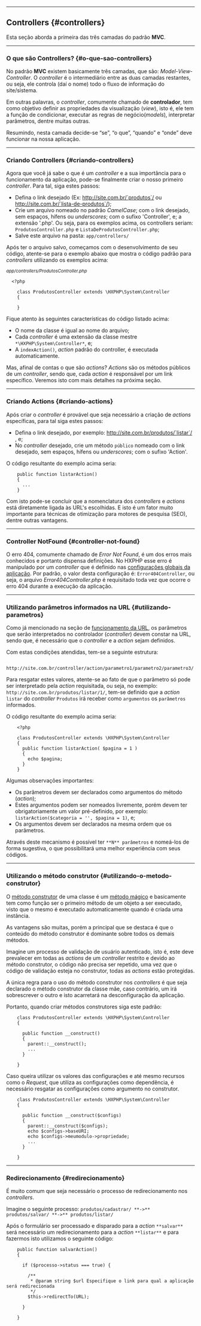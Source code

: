 ----

## Controllers {#controllers}
Esta seção aborda a primeira das três camadas do padrão **MVC**.

----
### O que são Controllers? {#o-que-sao-controllers}

No padrão **MVC** existem basicamente três camadas, que são: *Model*-*View*-*Controller*. O *controller* é o intermediário entre as duas camadas restantes, ou seja, ele controla (daí o nome) todo o fluxo de informação do site/sistema.


Em outras palavras, o *controller*, comumente chamado de **controlador**, tem como objetivo definir as propriedades da visualização (*view*), isto é, ele tem a função de condicionar, executar as regras de negócio(*models*), interpretar parâmetros, dentre muitas outras.


Resumindo, nesta camada decide-se “se”, “o que”, “quando” e “onde” deve funcionar na nossa aplicação.

----
### Criando Controllers {#criando-controllers}

Agora que você já sabe o que é um *controller* e a sua importância para o funcionamento da aplicação, pode-se finalmente criar o nosso primeiro *controller*. Para tal, siga estes passos:

+ Defina o link desejado (Ex: http://site.com.br/`produtos`/ ou http://site.com.br/`lista-de-produtos`/);
+ Crie um arquivo nomeado no padrão *CamelCase*; com o link desejado, sem espaços, hífens ou *underscores*; com o sufixo 'Controller', e; a extensão '.php'. Ou seja, para os exemplos acima, os controllers seriam: `ProdutosController.php` e `ListaDeProdutosController.php`;
+ Salve este arquivo na pasta: `app/controllers/`



Após ter o arquivo salvo, começamos com o desenvolvimento de seu código, atente-se para o exemplo abaixo que mostra o código padrão para *controllers* utilizando os exemplos acima:


<small>*app/controllers/ProdutosController.php*</small>


``` {.brush:php}
  <?php

    class ProdutosController extends \HXPHP\System\Controller
    {

    }
```


Fique atento às seguintes características do código listado acima:

+ O nome da classe é igual ao nome do arquivo;
+ Cada *controller* é uma extensão da classe mestre `*\HXPHP\System\Controller*`, e;
+ A `indexAction()`, *action* padrão do controller, é executada automaticamente.



Mas, afinal de contas o que são *actions*?
*Actions* são os métodos públicos de um *controller*, sendo que, cada *action* é responsável por um link específico. Veremos isto com mais detalhes na próxima seção.

----
### Criando Actions {#criando-actions}

Após criar o *controller* é provável que seja necessário a criação de *actions* específicas, para tal siga estes passos:

+ Defina o link desejado, por exemplo: http://site.com.br/produtos/`listar`/ , e;
+ No *controller* desejado, crie um método `público` nomeado com o link desejado, sem espaços, hífens ou *underscores*; com o sufixo 'Action'.



O código resultante do exemplo acima seria:


``` {.brush:php}
    public function listarAction()
    {
      ...
    }
```


Com isto pode-se concluir que a nomenclatura dos *controllers* e *actions* está diretamente ligada às URL's escolhidas. E isto é um fator muito importante para técnicas de otimização para motores de pesquisa (SEO), dentre outras vantagens.

----
### Controller NotFound {#controller-not-found}

O erro 404, comumente chamado de *Error Not Found*, é um dos erros mais conhecidos e portanto dispensa definições. No HXPHP esse erro é manipulado por um *controller* que é definido nas [configurações globais da aplicação](#bootstrapping). Por padrão, o valor desta configuração é: `Error404Controller`, ou seja, o arquivo *Error404Controller.php* é requisitado toda vez que ocorre o erro 404 durante a execução da aplicação.

----
### Utilizando parâmetros informados na URL {#utilizando-parametros}

Como já mencionado na seção de [funcionamento da URL](#funcionamento-da-url), os parâmetros que serão interpretados no controlador (*controller*) devem constar na URL, sendo que, é necessário que o *controller* e a *action* sejam definidos.


Com estas condições atendidas, tem-se a seguinte estrutura: 
```
  http://site.com.br/controller/action/parametro1/parametro2/parametro3/
```


Para resgatar estes valores, atente-se ao fato de que o parâmetro só pode ser interpretado pela *action* requisitada, ou seja, no exemplo: `http://site.com.br/produtos/listar/1/`, tem-se definido que a *action* `listar` do *controller* `Produtos` irá receber como `argumentos` os `parâmetros` informados.


O código resultante do exemplo acima seria:


``` {.brush:php}
    <?php

    class ProdutosController extends \HXPHP\System\Controller
    {
      public function listarAction( $pagina = 1 )
      {
        echo $pagina;
      }
    }
```


Algumas observações importantes:

+ Os parâmetros devem ser declarados como argumentos do método (*action*);
+ Estes argumentos podem ser nomeados livremente, porém devem ter obrigatoriamente um valor pré-definido, por exemplo: `listarAction($categoria = '', $pagina = 1)`, e;
+ Os argumentos devem ser declarados na mesma ordem que os parâmetros.
  

Através deste mecanismo é possível ter `**N** parâmetros` e nomeá-los de forma sugestiva, o que possibilitará uma melhor experiência com seus códigos.

----
### Utilizando o método construtor {#utilizando-o-metodo-construtor}

O [método construtor](http://php.net/manual/pt_BR/language.oop5.decon.php#language.oop5.decon.constructor) de uma classe é um [método mágico](http://php.net/manual/pt_BR/language.oop5.magic.php) e basicamente tem como função ser o primeiro método de um objeto a ser executado, visto que o mesmo é executado automaticamente quando é criada uma instância.

As vantagens são muitas, porém a principal que se destaca é que o conteúdo do método construtor é dominante sobre todos os demais métodos.

Imagine um processo de validação de usuário autenticado, isto é, este deve prevalecer em todas as *actions* de um *controller* restrito e devido ao método construtor, o código não precisa ser repetido, uma vez que o código de validação esteja no construtor, todas as *actions* estão protegidas.


A única regra para o uso do método construtor nos *controllers* é que seja declarado o método construtor da classe mãe, caso contrário, um irá sobrescrever o outro e isto acarretará na desconfiguração da aplicação.


Portanto, quando criar métodos construtores siga este padrão:


``` {.brush:php}
    class ProdutosController extends \HXPHP\System\Controller
    {
      
      public function __construct()
      {
        parent::__construct();
        ...
      }

    }
```


Caso queira utilizar os valores das configurações e até mesmo recursos como o *Request*, que utiliza as configurações como dependência, é necessário resgatar as configurações como argumento no construtor.


``` {.brush:php}
    class ProdutosController extends \HXPHP\System\Controller
    {
      
      public function __construct($configs)
      {
        parent::__construct($configs);
        echo $configs->baseURI;
        echo $configs->meumodulo->propriedade;
        ...
      }

    }
```

----
### Redirecionamento {#redirecionamento}

É muito comum que seja necessário o processo de redirecionamento nos *controllers*.


Imagine o seguinte processo:
`produtos/cadastrar/ **->** produtos/salvar/ **->** produtos/listar/`


Após o formulário ser processado e disparado para a *action* `**salvar**` será necessário um redirecionamento para a *action* `**listar**` e para fazermos isto utilizamos o seguinte código:


``` {.brush:php}
    public function salvarAction()
    {

      if ($processo->status === true) {

        /**
         * @param string $url Especifique o link para qual a aplicação será redirecionada
         */
        $this->redirectTo(URL);

      }

    }
```
